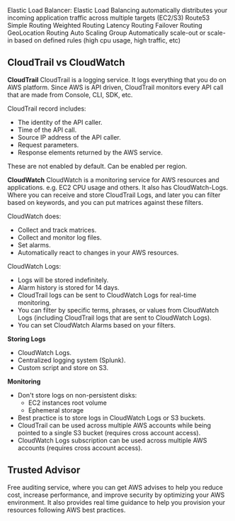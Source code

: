 Elastic Load Balancer:
    Elastic Load Balancing automatically distributes your incoming application traffic across multiple targets (EC2/S3)
Route53
    Simple Routing
    Weighted Routing
    Latency Routing
    Failover Routing
    GeoLocation Routing
Auto Scaling Group
    Automatically scale-out or scale-in based on defined rules (high cpu usage, high traffic, etc)


## CloudTrail vs CloudWatch ##
**CloudTrail**
CloudTrail is a logging service. It logs everything that you do on AWS platform. Since AWS is API driven, CloudTrail monitors every API call that are made from Console, CLI, SDK, etc.

CloudTrail record includes:
- The identity of the API caller.
- Time of the API call.
- Source IP address of the API caller.
- Request parameters.
- Response elements returned by the AWS service.

These are not enabled by default. Can be enabled per region.

**CloudWatch**
CloudWatch is a monitoring service for AWS resources and applications. e.g. EC2 CPU usage and others.
It also has CloudWatch-Logs. Where you can receive and store CloudTrail Logs, and later you can filter based on keywords, and you can put matrices against these filters.

CloudWatch does:
- Collect and track matrices.
- Collect and monitor log files.
- Set alarms.
- Automatically react to changes in your AWS resources.

CloudWatch Logs:
- Logs will be stored indefinitely.
- Alarm history is stored for 14 days.
- CloudTrail logs can be sent to CloudWatch Logs for real-time monitoring.
- You can filter by specific terms, phrases, or values from CloudWatch Logs (including CloudTrail logs that are sent to CloudWatch Logs).
- You can set CloudWatch Alarms based on your filters.

**Storing Logs**
- CloudWatch Logs.
- Centralized logging system (Splunk).
- Custom script and store on S3.

**Monitoring**
- Don't store logs on non-persistent disks:
    - EC2 instances root volume
    - Ephemeral storage
- Best practice is to store logs in CloudWatch Logs or S3 buckets.
- CloudTrail can be used across multiple AWS accounts while being pointed to a single S3 bucket (requires cross account access).
- CloudWatch Logs subscription can be used across multiple AWS accounts (requires cross account access).


## Trusted Advisor ##
Free auditing service, where you can get AWS advises to help you reduce cost, increase performance, and improve security by optimizing your AWS environment.
It also provides real time guidance to help you provision your resources following AWS best practices.
